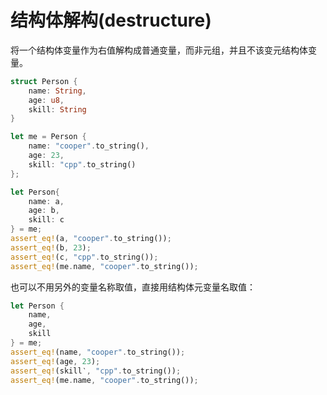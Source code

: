 # 结构体解构(destructure)

将一个结构体变量作为右值解构成普通变量，而非元组，并且不该变元结构体变量。

```rust
struct Person {
    name: String,
    age: u8,
    skill: String
}

let me = Person {
    name: "cooper".to_string(),
    age: 23,
    skill: "cpp".to_string()
};

let Person{
    name: a,
    age: b,
    skill: c
} = me;
assert_eq!(a, "cooper".to_string());
assert_eq!(b, 23);
assert_eq!(c, "cpp".to_string());
assert_eq!(me.name, "cooper".to_string());
```

也可以不用另外的变量名称取值，直接用结构体元变量名取值：

```rust
let Person {
    name,
    age,
    skill
} = me;
assert_eq!(name, "cooper".to_string());
assert_eq!(age, 23);
assert_eq!(skill‵, "cpp".to_string());
assert_eq!(me.name, "cooper".to_string());
```
